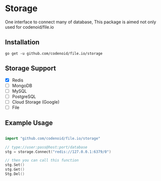 # Storage

One interface to connect many of database, This package is aimed not only used for codenoid/file.io

## Installation

`go get -u github.com/codenoid/file.io/storage`

## Storage Support

- [x] Redis
- [ ] MongoDB
- [ ] MySQL
- [ ] PostgreSQL
- [ ] Cloud Storage (Google)
- [ ] File

## Example Usage

```go

import "github.com/codenoid/file.io/storage"

// type://user:pass@host:port/database
stg = storage.Connect("redis://127.0.0.1:6379/0")

// then you can call this function
stg.Set()
stg.Get()
Stg.Del()
```
